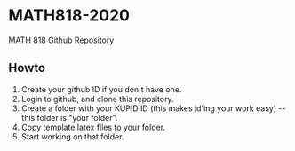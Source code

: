 # MATH818-2020
MATH 818 Github Repository

## Howto

1. Create your github ID if you don't have one.
1. Login to github, and clone this repository.
1. Create a folder with your KUPID ID (this makes id'ing your work easy) -- this folder is "your folder".
1. Copy template latex files to your folder.
1. Start working on that folder.

